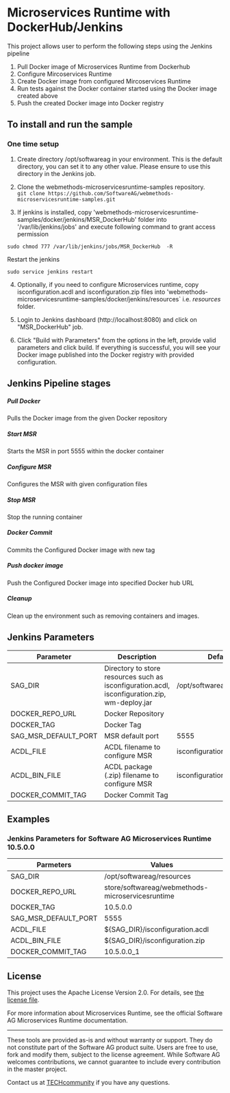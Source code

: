 # Microservices Runtime with DockerHub/Jenkins

This project allows user to perform the following steps using the Jenkins pipeline

1. Pull Docker image of Microservices Runtime from Dockerhub
2. Configure Mircoservices Runtime
3. Create Docker image from configured Mircoservices Runtime
4. Run tests against the Docker container started using the Docker image created above
5. Push the created Docker image into Docker registry

## To install and run the sample

### One time setup

1. Create directory /opt/softwareag in your environment. This is the default directory, you can set it to any other value. Please ensure to use this directory in the Jenkins job.

2.	Clone the webmethods-microservicesruntime-samples repository. <br/>
`git clone https://github.com/SoftwareAG/webmethods-microservicesruntime-samples.git`

3. If jenkins is installed, copy 'webmethods-microservicesruntime-samples/docker/jenkins/MSR_DockerHub' folder into '/var/lib/jenkins/jobs' and execute following command to grant access permission

  ```
  sudo chmod 777 /var/lib/jenkins/jobs/MSR_DockerHub  -R
  ```

  Restart the jenkins
   ```
   sudo service jenkins restart
   ```

4. Optionally, if you need to configure Microservices runtime, copy isconfiguration.acdl and isconfiguration.zip files into 'webmethods-microservicesruntime-samples/docker/jenkins/resources` i.e. *resources* folder.

5. Login to Jenkins dashboard (http://localhost:8080) and click on "MSR_DockerHub" job.

6. Click "Build with Parameters" from the options in the left, provide valid parameters and click build. If everything is successful, you will see your Docker image published into the Docker registry with provided configuration.
   
## Jenkins Pipeline stages
##### Pull Docker  
  Pulls the Docker image from the given Docker repository

##### Start MSR
 Starts the MSR in port 5555 within the  docker container 

##### Configure MSR
 Configures the MSR with given configuration files

##### Stop MSR
 Stop the running container

#####  Docker Commit 
 Commits the Configured Docker image with new tag

##### Push docker image
Push the Configured Docker image into specified Docker hub URL

##### Cleanup
Clean up the environment such as removing containers and images.

## Jenkins Parameters 
| Parameter            	| Description                                                                                   	| Default                   	| Required 	|
|----------------------	|-----------------------------------------------------------------------------------------------	|---------------------------	|----------	|
| SAG_DIR              	| Directory to store resources such as isconfiguration.acdl, isconfiguration.zip, wm-deploy.jar 	| /opt/softwareag/resources 	| Yes      	|
| DOCKER_REPO_URL      	| Docker Repository                                                                             	|                           	| Yes      	|
| DOCKER_TAG           	| Docker Tag                                                                                    	|                           	| Yes      	|
| SAG_MSR_DEFAULT_PORT 	| MSR default port                                                                              	| 5555                      	| Yes      	|
| ACDL_FILE            	| ACDL filename to configure MSR                                                                	| isconfiguration.acdl      	| Yes      	|
| ACDL_BIN_FILE        	| ACDL package (.zip) filename to configure MSR                                                 	| isconfiguration.zip       	| Yes      	|
| DOCKER_COMMIT_TAG    	| Docker Commit Tag                                                                             	|                           	| Yes      	|         
## Examples
### Jenkins Parameters for Software AG Microservices Runtime 10.5.0.0 

| Parmeters            	| Values                                           	|
|----------------------	|--------------------------------------------------	|
| SAG_DIR              	| /opt/softwareag/resources                        	|
| DOCKER_REPO_URL      	| store/softwareag/webmethods-microservicesruntime 	|
| DOCKER_TAG           	| 10.5.0.0                                         	|
| SAG_MSR_DEFAULT_PORT 	| 5555                                             	|
| ACDL_FILE            	| ${SAG_DIR}/isconfiguration.acdl                  	|
| ACDL_BIN_FILE        	| ${SAG_DIR}/isconfiguration.zip                   	|
| DOCKER_COMMIT_TAG           	| 10.5.0.0_1                                       	|


## License

This project uses the Apache License Version 2.0. For details, see [the license file](../../LICENSE).

For more information about Microservices Runtime, see the official Software AG Microservices Runtime documentation.

______________________
These tools are provided as-is and without warranty or support. They do not constitute part of the Software AG product suite. Users are free to use, fork and modify them, subject to the license agreement. While Software AG welcomes contributions, we cannot guarantee to include every contribution in the master project.	

Contact us at [TECHcommunity](mailto:technologycommunity@softwareag.com?subject=Github/SoftwareAG) if you have any questions.

